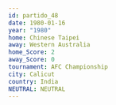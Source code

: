 ```yaml
---
id: partido_48
date: 1980-01-16
year: "1980"
home: Chinese Taipei
away: Western Australia
home_Score: 2
away_Score: 0
tournament: AFC Championship
city: Calicut
country: India
NEUTRAL: NEUTRAL
---
```

